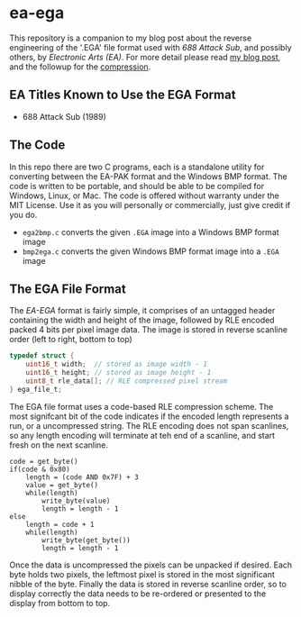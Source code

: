 # ea-ega
This repository is a companion to my blog post about the reverse engineering of the '.EGA' file format used with *688 Attack Sub*, and possibly others, by *Electronic Arts (EA)*. For more detail please read [my blog post](https://canadianavenger.io/2024/07/15/attack-of-the-subs/), and the followup for the [compression](https://canadianavenger.io/2024/07/20/running-on-empty/).

## EA Titles Known to Use the EGA Format
- 688 Attack Sub (1989)

## The Code

In this repo there are two C programs, each is a standalone utility for converting between the EA-PAK format and the Windows BMP format. The code is written to be portable, and should be able to be compiled for Windows, Linux, or Mac. The code is offered without warranty under the MIT License. Use it as you will personally or commercially, just give credit if you do.

- `ega2bmp.c` converts the given `.EGA` image into a Windows BMP format image
- `bmp2ega.c` converts the given Windows BMP format image into a `.EGA` image 

## The EGA File Format
The *EA-EGA* format is fairly simple, it comprises of an untagged header containing the width and height of the image, followed by RLE encoded packed 4 bits per pixel image data. The image is stored in reverse scanline order (left to right, bottom to top)

```c
typedef struct {
    uint16_t width;  // stored as image width - 1
    uint16_t height; // stored as image height - 1
    uint8_t rle_data[]; // RLE compressed pixel stream
} ega_file_t;
```

The EGA file format uses a code-based RLE compression scheme. The most signifcant bit of the code indicates if the encoded length represents a run, or a uncompressed string. The RLE encoding does not span scanlines, so any length encoding will terminate at teh end of a scanline, and start fresh on the next scanline.

```
code = get_byte()
if(code & 0x80)
    length = (code AND 0x7F) + 3
    value = get_byte()
    while(length)
        write_byte(value)
        length = length - 1
else
    length = code + 1
    while(length)
        write_byte(get_byte())
        length = length - 1
```

Once the data is uncompressed the pixels can be unpacked if desired. Each byte holds two pixels, the leftmost pixel is stored in the most significant nibble of the byte. Finally the data is stored in reverse scanline order, so to display correctly the data needs to be re-ordered or presented to the display from bottom to top.

